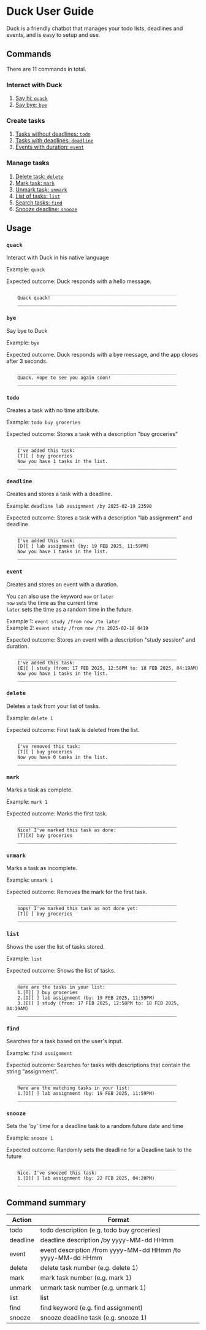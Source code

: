 # Duck User Guide

Duck is a friendly chatbot that manages your todo lists, deadlines and events,
and is easy to setup and use. 

## Commands
There are 11 commands in total.

### Interact with Duck
1. [Say hi: `quack`](#quack)
2. [Say bye: `bye`](#bye)

### Create tasks
1. [Tasks without deadlines: `todo`](#todo)
2. [Tasks with deadlines: `deadline`](#deadline)
3. [Events with duration: `event`](#event)

### Manage tasks
1. [Delete task: `delete`](#delete)
2. [Mark task: `mark`](#mark)
3. [Unmark task: `unmark`](#unmark)
4. [List of tasks: `list`](#list)
5. [Search tasks: `find`](#find)
6. [Snooze deadline: `snooze`](#snooze)

## Usage
### `quack`

Interact with Duck in his native language

Example: `quack`

Expected outcome: Duck responds with a hello message.

```
    __________________________________________________________
    Quack quack!
    __________________________________________________________
```

### `bye`

Say bye to Duck

Example: `bye`

Expected outcome: Duck responds with a bye message, and the app closes after 3 seconds.

```
    __________________________________________________________
    Quack. Hope to see you again soon!
    __________________________________________________________
```

### `todo`

Creates a task with no time attribute.

Example: `todo buy groceries`

Expected outcome: Stores a task with a description "buy groceries"

```
    __________________________________________________________
    I've added this task:
    [T][ ] buy groceries
    Now you have 1 tasks in the list.
    __________________________________________________________
```

### `deadline`

Creates and stores a task with a deadline.

Example: `deadline lab assignment /by 2025-02-19 23590`

Expected outcome: Stores a task with a description "lab assignment" and deadline.

```
    __________________________________________________________
    I've added this task:
    [D][ ] lab assignment (by: 19 FEB 2025, 11:59PM)
    Now you have 1 tasks in the list.
    __________________________________________________________
```

### `event`

Creates and stores an event with a duration.

You can also use the keyword `now` or `later`  
`now` sets the time as the current time  
`later` sets the time as a random time in the future.

Example 1: `event study /from now /to later`  
Example 2: `event study /from now /to 2025-02-18 0419`

Expected outcome: Stores an event with a description "study session" and duration.

```
    __________________________________________________________
    I've added this task:
    [E][ ] study (from: 17 FEB 2025, 12:58PM to: 18 FEB 2025, 04:19AM)
    Now you have 1 tasks in the list.
    __________________________________________________________
```

### `delete`

Deletes a task from your list of tasks.

Example: `delete 1`

Expected outcome: First task is deleted from the list.

```
    __________________________________________________________
    I've removed this task:
    [T][ ] buy groceries
    Now you have 0 tasks in the list.
    __________________________________________________________
```

### `mark`

Marks a task as complete.

Example: `mark 1`

Expected outcome: Marks the first task.

```
    __________________________________________________________
    Nice! I've marked this task as done:
    [T][X] buy groceries
    __________________________________________________________
```

### `unmark`

Marks a task as incomplete.

Example: `unmark 1`

Expected outcome: Removes the mark for the first task.

```
    __________________________________________________________
    oops! I've marked this task as not done yet:
    [T][ ] buy groceries
    __________________________________________________________
```

### `list`
Shows the user the list of tasks stored.

Example: `list`

Expected outcome: Shows the list of tasks.

```
    __________________________________________________________
    Here are the tasks in your list:
    1.[T][ ] buy groceries
    2.[D][ ] lab assignment (by: 19 FEB 2025, 11:59PM)
    3.[E][ ] study (from: 17 FEB 2025, 12:58PM to: 18 FEB 2025, 04:19AM)
    __________________________________________________________
```

### `find`

Searches for a task based on the user's input.

Example: `find assignment`

Expected outcome: Searches for tasks with descriptions that contain the string "assignment".

```
    __________________________________________________________
    Here are the matching tasks in your list:
    1.[D][ ] lab assignment (by: 19 FEB 2025, 11:59PM)
    __________________________________________________________
```

### `snooze`

Sets the 'by' time for a deadline task to a random future date and time

Example: `snooze 1`

Expected outcome: Randomly sets the deadline for a Deadline task to the future

```
    __________________________________________________________
    Nice. I've snoozed this task:
    1.[D][ ] lab assignment (by: 22 FEB 2025, 04:20PM)
    __________________________________________________________
```

## Command summary

| Action   | Format                                                      |
|----------|-------------------------------------------------------------|
| todo     | todo description (e.g. todo buy groceries)                  |
| deadline | deadline description /by yyyy-MM-dd HHmm                    |
| event    | event description /from yyyy-MM-dd HHmm /to yyyy-MM-dd HHmm |
| delete   | delete task number (e.g. delete 1)                          |
| mark     | mark task number (e.g. mark 1)                              |
| unmark   | unmark task number (e.g. unmark 1)                          |
| list     | list                                                        |
| find     | find keyword (e.g. find assignment)                         |
| snooze   | snooze deadline task (e.g. snooze 1)                        |

